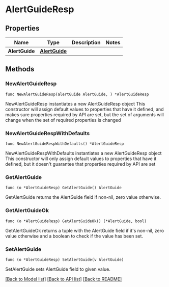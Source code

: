 # AlertGuideResp

## Properties

Name | Type | Description | Notes
------------ | ------------- | ------------- | -------------
**AlertGuide** | [**AlertGuide**](AlertGuide.md) |  | 

## Methods

### NewAlertGuideResp

`func NewAlertGuideResp(alertGuide AlertGuide, ) *AlertGuideResp`

NewAlertGuideResp instantiates a new AlertGuideResp object
This constructor will assign default values to properties that have it defined,
and makes sure properties required by API are set, but the set of arguments
will change when the set of required properties is changed

### NewAlertGuideRespWithDefaults

`func NewAlertGuideRespWithDefaults() *AlertGuideResp`

NewAlertGuideRespWithDefaults instantiates a new AlertGuideResp object
This constructor will only assign default values to properties that have it defined,
but it doesn't guarantee that properties required by API are set

### GetAlertGuide

`func (o *AlertGuideResp) GetAlertGuide() AlertGuide`

GetAlertGuide returns the AlertGuide field if non-nil, zero value otherwise.

### GetAlertGuideOk

`func (o *AlertGuideResp) GetAlertGuideOk() (*AlertGuide, bool)`

GetAlertGuideOk returns a tuple with the AlertGuide field if it's non-nil, zero value otherwise
and a boolean to check if the value has been set.

### SetAlertGuide

`func (o *AlertGuideResp) SetAlertGuide(v AlertGuide)`

SetAlertGuide sets AlertGuide field to given value.



[[Back to Model list]](../README.md#documentation-for-models) [[Back to API list]](../README.md#documentation-for-api-endpoints) [[Back to README]](../README.md)


